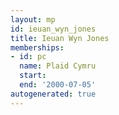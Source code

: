 ```yaml
---
layout: mp
id: ieuan_wyn_jones
title: Ieuan Wyn Jones
memberships:
- id: pc
  name: Plaid Cymru
  start: 
  end: '2000-07-05'
autogenerated: true
---
```

